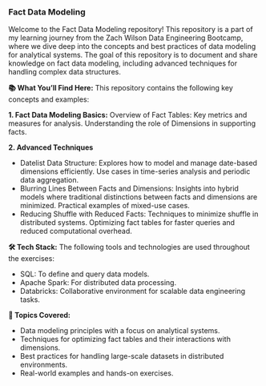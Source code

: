 ### Fact Data Modeling 
Welcome to the Fact Data Modeling repository! This repository is a part of my learning journey from the Zach Wilson Data Engineering Bootcamp, where we dive deep into the concepts and best practices of data modeling for analytical systems. The goal of this repository is to document and share knowledge on fact data modeling, including advanced techniques for handling complex data structures.

**📚 What You’ll Find Here:**
This repository contains the following key concepts and examples:

**1. Fact Data Modeling Basics:**
Overview of Fact Tables: Key metrics and measures for analysis.
Understanding the role of Dimensions in supporting facts.

**2. Advanced Techniques**
- Datelist Data Structure:
Explores how to model and manage date-based dimensions efficiently.
Use cases in time-series analysis and periodic data aggregation.
- Blurring Lines Between Facts and Dimensions:
Insights into hybrid models where traditional distinctions between facts and dimensions are minimized.
Practical examples of mixed-use cases.
- Reducing Shuffle with Reduced Facts:
Techniques to minimize shuffle in distributed systems.
Optimizing fact tables for faster queries and reduced computational overhead.


**🛠️ Tech Stack:**
The following tools and technologies are used throughout the exercises:

- SQL: To define and query data models.
- Apache Spark: For distributed data processing.
- Databricks: Collaborative environment for scalable data engineering tasks.


**🚀 Topics Covered:**
- Data modeling principles with a focus on analytical systems.
- Techniques for optimizing fact tables and their interactions with dimensions.
- Best practices for handling large-scale datasets in distributed environments.
- Real-world examples and hands-on exercises.
